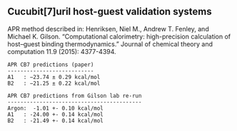 Cucubit[7]uril host-guest validation systems
--------------------------------------------


APR method described in:
Henriksen, Niel M., Andrew T. Fenley, and Michael K. Gilson. “Computational calorimetry: high-precision calculation of host–guest binding thermodynamics.” Journal of chemical theory and computation 11.9 (2015): 4377-4394.
```
APR CB7 predictions (paper)
---------------------------
A1   : −23.74 ± 0.29 kcal/mol
B2   : −21.25 ± 0.22 kcal/mol
```

```
APR CB7 predictions from Gilson lab re-run
------------------------------------------
Argon:  -1.01 +- 0.10 kcal/mol
A1   : -24.00 +- 0.14 kcal/mol
B2   : -21.49 +- 0.14 kcal/mol
```